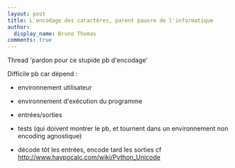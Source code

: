 ```yaml
---
layout: post
title: L'encodage des caractères, parent pauvre de l'informatique
author:
  display_name: Bruno Thomas
comments: true
---
```


Thread 'pardon pour ce stupide pb d'encodage'

Difficile pb car dépend :

- environnement utilisateur
- environnement d'exécution du programme
- entrées/sorties
- tests (qui doivent montrer le pb, et tournent dans un environnement non encoding agnostique)

- décode tôt les entrées, encode tard les sorties
cf http://www.haypocalc.com/wiki/Python_Unicode
